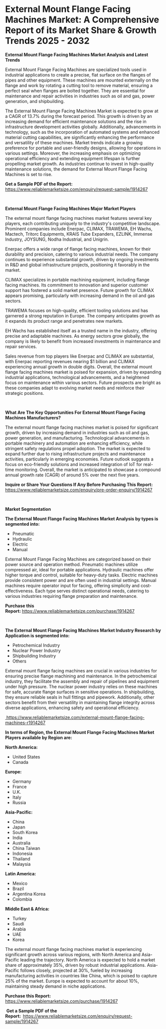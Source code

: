 <p><h1>External Mount Flange Facing Machines Market: A Comprehensive Report of its Market Share & Growth Trends 2025 - 2032</h1></p><p><strong>External Mount Flange Facing Machines Market Analysis and Latest Trends</strong></p>
<p><p>External Mount Flange Facing Machines are specialized tools used in industrial applications to create a precise, flat surface on the flanges of pipes and other equipment. These machines are mounted externally on the flange and work by rotating a cutting tool to remove material, ensuring a perfect seal when flanges are bolted together. They are essential for maintenance and repair activities in industries such as oil and gas, power generation, and shipbuilding.</p><p>The External Mount Flange Facing Machines Market is expected to grow at a CAGR of 13.7% during the forecast period. This growth is driven by an increasing demand for efficient maintenance solutions and the rise in infrastructure development activities globally. Additionally, advancements in technology, such as the incorporation of automated systems and enhanced material cutting capabilities, are significantly enhancing the performance and versatility of these machines. Market trends indicate a growing preference for portable and user-friendly designs, allowing for operations in various settings. Moreover, the increasing emphasis on optimizing operational efficiency and extending equipment lifespan is further propelling market growth. As industries continue to invest in high-quality maintenance solutions, the demand for External Mount Flange Facing Machines is set to rise.</p></p>
<p><strong>Get a Sample PDF of the Report:&nbsp;</strong> <a href="https://www.reliablemarketsize.com/enquiry/request-sample/1914267?utm_campaign=3165&utm_medium=2&utm_source=Github&utm_content=ia&utm_term=12042025&utm_id=external-mount-flange-facing-machines">https://www.reliablemarketsize.com/enquiry/request-sample/1914267</a></p>
<p>&nbsp;</p>
<p><strong>External Mount Flange Facing Machines Major Market Players</strong></p>
<p><p>The external mount flange facing machines market features several key players, each contributing uniquely to the industry's competitive landscape. Prominent companies include Enerpac, CLIMAX, TRAWEMA, EH Wachs, Mactech, Tritorc Equipments, KRAIS Tube Expanders, EZLINK, Immense Industry, JOYSUNG, Nodha Industrial, and Unigrin.</p><p>Enerpac offers a wide range of flange facing machines, known for their durability and precision, catering to various industrial needs. The company continues to experience substantial growth, driven by ongoing investments in R&D and global infrastructure projects, positioning it favorably in the market.</p><p>CLIMAX specializes in portable machining equipment, including flange facing machines. Its commitment to innovation and superior customer support has fostered a solid market presence. Future growth for CLIMAX appears promising, particularly with increasing demand in the oil and gas sectors.</p><p>TRAWEMA focuses on high-quality, efficient tooling solutions and has garnered a strong reputation in Europe. The company anticipates growth as it expands its product range and penetrates new markets.</p><p>EH Wachs has established itself as a trusted name in the industry, offering precise and adaptable machines. As energy sectors grow globally, the company is likely to benefit from increased investments in maintenance and repair services.</p><p>Sales revenue from top players like Enerpac and CLIMAX are substantial, with Enerpac reporting revenues nearing $1 billion and CLIMAX experiencing annual growth in double digits. Overall, the external mount flange facing machines market is poised for expansion, driven by expanding industrial applications, technological advancements, and a heightened focus on maintenance within various sectors. Future prospects are bright as these companies adapt to evolving market needs and reinforce their strategic positions.</p></p>
<p>&nbsp;</p>
<p><strong>What Are The Key Opportunities For External Mount Flange Facing Machines Manufacturers?</strong></p>
<p><p>The external mount flange facing machines market is poised for significant growth, driven by increasing demand in industries such as oil and gas, power generation, and manufacturing. Technological advancements in portable machinery and automation are enhancing efficiency, while stringent safety regulations propel adoption. The market is expected to expand further due to rising infrastructure projects and maintenance activities, particularly in emerging economies. Future outlook suggests a focus on eco-friendly solutions and increased integration of IoT for real-time monitoring. Overall, the market is anticipated to showcase a compound annual growth rate (CAGR) of around 5% over the next five years.</p></p>
<p><strong>Inquire or Share Your Questions If Any Before Purchasing This Report:</strong> <a href="https://www.reliablemarketsize.com/enquiry/pre-order-enquiry/1914267?utm_campaign=3165&utm_medium=2&utm_source=Github&utm_content=ia&utm_term=12042025&utm_id=external-mount-flange-facing-machines">https://www.reliablemarketsize.com/enquiry/pre-order-enquiry/1914267</a></p>
<p>&nbsp;</p>
<p><strong>Market Segmentation</strong></p>
<p><strong>The External Mount Flange Facing Machines Market Analysis by types is segmented into:</strong></p>
<p><ul><li>Pneumatic</li><li>Hydraulic</li><li>Electric</li><li>Manual</li></ul></p>
<p><p>External Mount Flange Facing Machines are categorized based on their power source and operation method. Pneumatic machines utilize compressed air, ideal for portable applications. Hydraulic machines offer higher torque and control, suitable for heavy-duty tasks. Electric machines provide consistent power and are often used in industrial settings. Manual machines require operator input for facing, offering simplicity and cost-effectiveness. Each type serves distinct operational needs, catering to various industries requiring flange preparation and maintenance.</p></p>
<p><strong>Purchase this Report:&nbsp;</strong><a href="https://www.reliablemarketsize.com/purchase/1914267?utm_campaign=3165&utm_medium=2&utm_source=Github&utm_content=ia&utm_term=12042025&utm_id=external-mount-flange-facing-machines">https://www.reliablemarketsize.com/purchase/1914267</a></p>
<p>&nbsp;</p>
<p><strong>The External Mount Flange Facing Machines Market Industry Research by Application is segmented into:</strong></p>
<p><ul><li>Petrochemical Industry</li><li>Nuclear Power Industry</li><li>Shipbuilding Industry</li><li>Others</li></ul></p>
<p><p>External mount flange facing machines are crucial in various industries for ensuring precise flange machining and maintenance. In the petrochemical industry, they facilitate the assembly and repair of pipelines and equipment under high pressure. The nuclear power industry relies on these machines for safe, accurate flange surfaces in sensitive operations. In shipbuilding, they ensure reliable seals in hull fittings and pipework. Additionally, other sectors benefit from their versatility in maintaining flange integrity across diverse applications, enhancing safety and operational efficiency.</p></p>
<p><a href="https://www.reliablemarketsize.com/external-mount-flange-facing-machines-r1914267?utm_campaign=3165&utm_medium=2&utm_source=Github&utm_content=ia&utm_term=12042025&utm_id=external-mount-flange-facing-machines">&nbsp;https://www.reliablemarketsize.com/external-mount-flange-facing-machines-r1914267</a></p>
<p><strong>In terms of Region, the External Mount Flange Facing Machines Market Players available by Region are:</strong></p>
<p>
    <p> <strong> North America: </strong>
        <ul>
            <li>United States</li>
            <li>Canada</li>
        </ul>
        </p> 
    <p> <strong> Europe: </strong>
        <ul>
            <li>Germany</li>
            <li>France</li>
            <li>U.K.</li>
            <li>Italy</li>
            <li>Russia</li>
        </ul>
        </p> 
    <p> <strong> Asia-Pacific: </strong>
        <ul>
            <li>China</li>
            <li>Japan</li>
            <li>South Korea</li>
            <li>India</li>
            <li>Australia</li>
            <li>China Taiwan</li>
            <li>Indonesia</li>
            <li>Thailand</li>
            <li>Malaysia</li>
        </ul>
        </p> 
    <p> <strong> Latin America: </strong>
        <ul>
            <li>Mexico</li>
            <li>Brazil</li>
            <li>Argentina Korea</li>
            <li>Colombia</li>
        </ul>
        </p> 
    <p> <strong> Middle East & Africa: </strong>
        <ul>
            <li>Turkey</li>
            <li>Saudi</li>
            <li>Arabia</li>
            <li>UAE</li>
            <li>Korea</li>
        </ul>
    </p>
    </p>
<p><p>The external mount flange facing machines market is experiencing significant growth across various regions, with North America and Asia-Pacific leading the trajectory. North America is expected to hold a market share of approximately 35%, driven by robust industrial applications. Asia-Pacific follows closely, projected at 30%, fueled by increasing manufacturing activities in countries like China, which is poised to capture 25% of the market. Europe is expected to account for about 10%, maintaining steady demand in niche applications.</p></p>
<p><strong>Purchase this Report: </strong><a href="https://www.reliablemarketsize.com/purchase/1914267?utm_campaign=3165&utm_medium=2&utm_source=Github&utm_content=ia&utm_term=12042025&utm_id=external-mount-flange-facing-machines">https://www.reliablemarketsize.com/purchase/1914267</a></p>
<p>&nbsp;<strong>Get a Sample PDF of the Report:&nbsp;&nbsp;</strong><a href="https://www.reliablemarketsize.com/enquiry/request-sample/1914267?utm_campaign=3165&utm_medium=2&utm_source=Github&utm_content=ia&utm_term=12042025&utm_id=external-mount-flange-facing-machines">https://www.reliablemarketsize.com/enquiry/request-sample/1914267</a></p>
<p><strong></strong></p>
<p><p></p><p></p><p></p></p>
